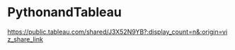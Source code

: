 # PythonandTableau

https://public.tableau.com/shared/J3X52N9YB?:display_count=n&:origin=viz_share_link
